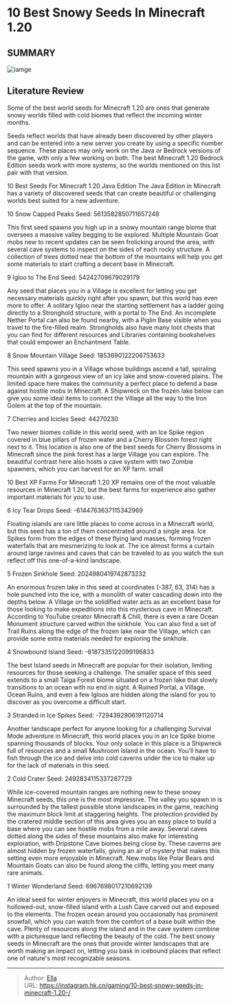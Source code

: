 # 10 Best Snowy Seeds In Minecraft 1.20 


## SUMMARY 

![iamge](https://static1.srcdn.com/wordpress/wp-content/uploads/2023/12/10-best-snowy-seeds-in-minecraft-1-20.jpg)

## Literature Review

Some of the best world seeds for Minecraft 1.20 are ones that generate snowy worlds filled with cold biomes that reflect the incoming winter months.





Seeds reflect worlds that have already been discovered by other players and can be entered into a new server you create by using a specific number sequence. These places may only work on the Java or Bedrock versions of the game, with only a few working on both. The best Minecraft 1.20 Bedrock Edition seeds work with more systems, so the worlds mentioned on this list pair with that version.
            
 
 10 Best Seeds For Minecraft 1.20 Java Edition 
The Java Edition in Minecraft has a variety of discovered seeds that can create beautiful or challenging worlds best suited for a new adventure.












 








 10  Snow Capped Peaks 
Seed: 5613582850711657248
        

This first seed spawns you high up in a snowy mountain range biome that oversees a massive valley begging to be explored. Multiple Mountain Goat mobs new to recent updates can be seen frolicking around the area, with several cave systems to inspect on the sides of each rocky structure. A collection of trees dotted near the bottom of the mountains will help you get some materials to start crafting a decent base in Minecraft.





 9  Igloo to The End 
Seed: 54242709679029179
        

Any seed that places you in a Village is excellent for letting you get necessary materials quickly right after you spawn, but this world has even more to offer. A solitary Igloo near the starting settlement has a ladder going directly to a Stronghold structure, with a portal to The End. An incomplete Nether Portal can also be found nearby, with a Piglin Base visible when you travel to the fire-filled realm.
Strongholds also have many loot chests that you can find for different resources and Libraries containing bookshelves that could empower an Enchantment Table. 






 8  Snow Mountain Village 
Seed: 1853690122206753633
        

This seed spawns you in a Village whose buildings ascend a tall, spiraling mountain with a gorgeous view of an icy lake and snow-covered plains. The limited space here makes the community a perfect place to defend a base against hostile mobs in Minecraft. A Shipwreck on the frozen lake below can give you some ideal items to connect the Village all the way to the Iron Golem at the top of the mountain.





 7  Cherries and Icicles 
Seed: 44270230
        

Two newer biomes collide in this world seed, with an Ice Spike region covered in blue pillars of frozen water and a Cherry Blossom forest right next to it. This location is also one of the best seeds for Cherry Blossoms in Minecraft since the pink forest has a large Village you can explore. The beautiful contrast here also hosts a cave system with two Zombie spawners, which you can harvest for an XP farm.
small
            
 
 10 Best XP Farms For Minecraft 1.20 
XP remains one of the most valuable resources in Minecraft 1.20, but the best farms for experience also gather important materials for you to use.








 6  Icy Tear Drops 
Seed: -6144763637115342969


 







Floating islands are rare little places to come across in a Minecraft world, but this seed has a ton of them concentrated around a single area. Ice Spikes form from the edges of these flying land masses, forming frozen waterfalls that are mesmerizing to look at. The ice almost forms a curtain around large ravines and caves that can be traveled to as you watch the sun reflect off this one-of-a-kind landscape.





 5  Frozen Sinkhole 
Seed: 2024980419742873232


An enormous frozen lake in this seed at coordinates (-387, 63, 314) has a hole punched into the ice, with a monolith of water cascading down into the depths below. A Village on the solidified water acts as an excellent base for those looking to make expeditions into this mysterious cave in Minecraft. According to YouTube creator Minecraft &amp; Chill, there is even a rare Ocean Monument structure carved within the sinkhole.
You can also find a set of Trail Ruins along the edge of the frozen lake near the Village, which can provide some extra materials needed for exploring the sinkhole. 






 4  Snowbound Island 
Seed: -8187335122099196833
        

The best Island seeds in Minecraft are popular for their isolation, limiting resources for those seeking a challenge. The smaller space of this seed extends to a small Taiga Forest biome situated on a frozen lake that slowly transitions to an ocean with no end in sight. A Ruined Portal, a Village, Ocean Ruins, and even a few Igloos are hidden along the island for you to discover as you overcome a difficult start.





 3  Stranded in Ice Spikes 
Seed: -7294392906191120714
        

Another landscape perfect for anyone looking for a challenging Survival Mode adventure in Minecraft, this world places you in an Ice Spike biome spanning thousands of blocks. Your only solace in this place is a Shipwreck full of resources and a small Mushroom Island in the ocean. You&#39;ll have to fish through the ice and delve into cold caverns under the ice to make up for the lack of materials in this seed.​​​​​​​





 2  Cold Crater 
Seed: 2492834115337267729


 







While ice-covered mountain ranges are nothing new to these snowy Minecraft seeds, this one is the most impressive. The valley you spawn in is surrounded by the tallest possible stone landscapes in the game, reaching the maximum block limit at staggering heights. The protection provided by the cratered middle section of this area gives you an easy place to build a base where you can see hostile mobs from a mile away.
Several caves dotted along the sides of these mountains also make for interesting exploration, with Dripstone Cave biomes being close by. These caverns are almost hidden by frozen waterfalls, giving an air of mystery that makes this setting even more enjoyable in Minecraft. New mobs like Polar Bears and Mountain Goats can also be found along the cliffs, letting you meet many rare animals.





 1  Winter Wonderland 
Seed: 6967698017210692139
        

An ideal seed for winter enjoyers in Minecraft, this world places you on a hollowed-out, snow-filled island with a Lush Cave carved out and exposed to the elements. The frozen ocean around you occasionally has prominent snowfall, which you can watch from the comfort of a base built within the cave. Plenty of resources along the island and in the cave system combine with a picturesque land reflecting the beauty of the cold.
The best snowy seeds in Minecraft are the ones that provide winter landscapes that are worth making an impact on, letting you bask in icebound places that reflect one of nature&#39;s most recognizable seasons.


---

> Author: [Ella](https://instagram.hk.cn/)  
> URL: https://instagram.hk.cn/gaming/10-best-snowy-seeds-in-minecraft-1.20-/  

